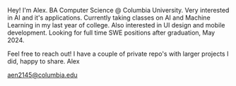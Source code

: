 Hey! I'm Alex.
BA Computer Science @ Columbia University.
Very interested in AI and it's applications. Currently taking classes on AI and Machine Learning in my last year of college.
Also interested in UI design and mobile development.
Looking for full time SWE positions after graduation, May 2024.

Feel free to reach out! I have a couple of private repo's with larger projects I did, happy to share.
Alex

aen2145@columbia.edu
